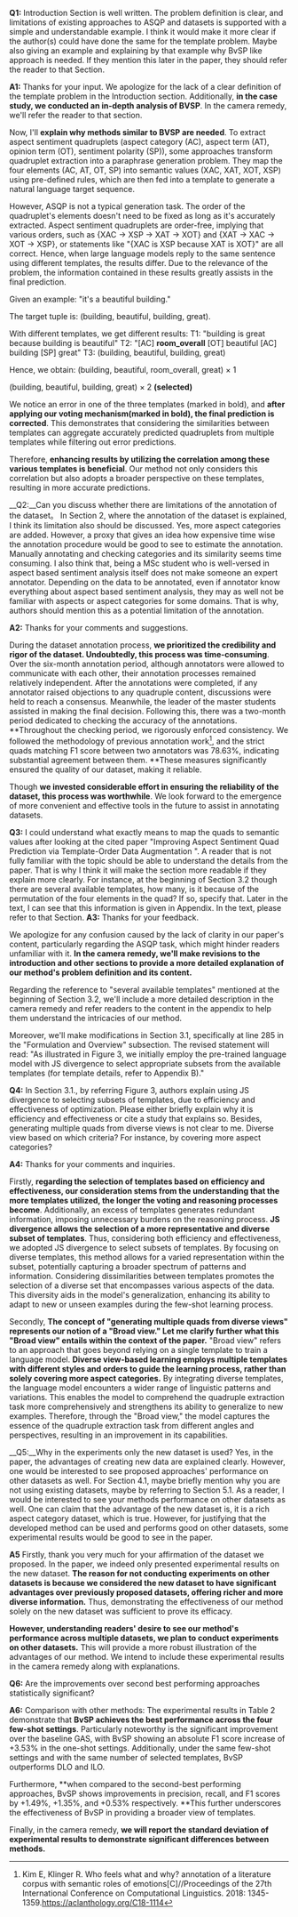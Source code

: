 __Q1:__ Introduction Section is well written. The problem definition is clear, and limitations of existing approaches to ASQP and datasets is supported with a simple and understandable example. I think it would make it more clear if the author(s) could have done the same for the template problem. Maybe also giving an example and explaining by that example why BvSP like approach is needed. If they mention this later in the paper, they should refer the reader to that Section.

__A1:__ 
Thanks for your input. We apologize for the lack of a clear definition of the template problem in the Introduction section. Additionally, **in the case study, we conducted an in-depth analysis of BVSP**. In the camera remedy, we'll refer the reader to that section.

Now, I'll **explain why methods similar to BVSP are needed**.
To extract aspect sentiment quadruplets (aspect category (AC), aspect term (AT), opinion term (OT), sentiment polarity (SP)), some approaches transform quadruplet extraction into a paraphrase generation problem. They map the four elements (AC, AT, OT, SP) into semantic values (XAC, XAT, XOT, XSP) using pre-defined rules, which are then fed into a template to generate a natural language target sequence.

However, ASQP is not a typical generation task. The order of the quadruplet's elements doesn't need to be fixed as long as it's accurately extracted. Aspect sentiment quadruplets are order-free, implying that various orders, such as {XAC → XSP → XAT → XOT} and {XAT → XAC → XOT → XSP}, or statements like "{XAC is XSP because XAT is XOT}" are all correct.
Hence, when large language models reply to the same sentence using different templates, the results differ. Due to the relevance of the problem, the information contained in these results greatly assists in the final prediction.

Given an example: "it's a beautiful building."

The target tuple is: (building, beautiful, building, great).

With different templates, we get different results:
T1: "building is great because building is beautiful"
T2: "[AC] **room_overall** [OT] beautiful [AC] building [SP] great"
T3: (building, beautiful, building, great)

Hence, we obtain:
(building, beautiful, room_overall, great) × 1

(building, beautiful, building, great) × 2 **(selected)**

We notice an error in one of the three templates (marked in bold), and **after applying our voting mechanism(marked in bold), the final prediction is corrected**. This demonstrates that considering the similarities between templates can aggregate accurately predicted quadruplets from multiple templates while filtering out error predictions.

Therefore, **enhancing results by utilizing the correlation among these various templates is beneficial**. Our method not only considers this correlation but also adopts a broader perspective on these templates, resulting in more accurate predictions.

 

__Q2:__Can you discuss whether there are limitations of the annotation of the dataset。 In Section 2, where the annotation of the dataset is explained, I think its limitation also should be discussed. Yes, more aspect categories are added. However, a proxy that gives an idea how expensive time wise the annotation procedure would be good to see to estimate the annotation. Manually annotating and checking categories and its similarity seems time consuming. I also think that, being a MSc student who is well-versed in aspect based sentiment analysis itself does not make someone an expert annotator. Depending on the data to be annotated, even if annotator know everything about aspect based sentiment analysis, they may as well not be familiar with aspects or aspect categories for some domains. That is why, authors should mention this as a potential limitation of the annotation.

__A2:__
Thanks for your comments and suggestions. 

During the dataset annotation process, **we prioritized the credibility and rigor of the dataset. Undoubtedly, this process was time-consuming**. Over the six-month annotation period, although annotators were allowed to communicate with each other, their annotation processes remained relatively independent. After the annotations were completed, if any annotator raised objections to any quadruple content, discussions were held to reach a consensus. Meanwhile, the leader of the master students assisted in making the final decision. Following this, there was a two-month period dedicated to checking the accuracy of the annotations. **Throughout the checking period, we rigorously enforced consistency. We followed the methodology of previous annotation work[^1], and the strict quads matching F1 score between two annotators was 78.63%, indicating substantial agreement between them. **These measures significantly ensured the quality of our dataset, making it reliable.

Though **we invested considerable effort in ensuring the reliability of the dataset, this process was worthwhile**. We look forward to the emergence of more convenient and effective tools in the future to assist in annotating datasets.

__Q3:__ I could understand what exactly means to map the quads to semantic values after looking at the cited paper "Improving Aspect Sentiment Quad Prediction via Template-Order Data Augmentation ". A reader that is not fully familiar with the topic should be able to understand the details from the paper. That is why I think it will make the section more readable if they explain more clearly. For instance, at the beginning of Section 3.2 though there are several available templates, how many, is it because of the permutation of the four elements in the quad? If so, specify that. Later in the text, I can see that this information is given in Appendix. In the text, please refer to that Section.
__A3:__ 
Thanks for your feedback. 

We apologize for any confusion caused by the lack of clarity in our paper's content, particularly regarding the ASQP task, which might hinder readers unfamiliar with it. **In the camera remedy, we'll make revisions to the introduction and other sections to provide a more detailed explanation of our method's problem definition and its content.**

Regarding the reference to "several available templates" mentioned at the beginning of Section 3.2, we'll include a more detailed description in the camera remedy and refer readers to the content in the appendix to help them understand the intricacies of our method.

Moreover, we'll make modifications in Section 3.1, specifically at line 285 in the "Formulation and Overview" subsection. The revised statement will read: "As illustrated in Figure 3, we initially employ the pre-trained language model with JS divergence to select appropriate subsets from the available templates (for template details, refer to Appendix B)."


__Q4:__ In Section 3.1., by referring Figure 3, authors explain using JS divergence to selecting subsets of templates, due to efficiency and effectiveness of optimization. Please either briefly explain why it is efficiency and effectiveness or cite a study that explains so. Besides, generating multiple quads from diverse views is not clear to me. Diverse view based on which criteria? For instance, by covering more aspect categories?

__A4:__ 
Thanks for your comments and inquiries. 

Firstly, **regarding the selection of templates based on efficiency and effectiveness, our consideration stems from the understanding that the more templates utilized, the longer the voting and reasoning processes become**. Additionally, an excess of templates generates redundant information, imposing unnecessary burdens on the reasoning process. **JS divergence allows the selection of a more representative and diverse subset of templates**. Thus, considering both efficiency and effectiveness, we adopted JS divergence to select subsets of templates. By focusing on diverse templates, this method allows for a varied representation within the subset, potentially capturing a broader spectrum of patterns and information. Considering dissimilarities between templates promotes the selection of a diverse set that encompasses various aspects of the data. This diversity aids in the model's generalization, enhancing its ability to adapt to new or unseen examples during the few-shot learning process.

Secondly, **The concept of "generating multiple quads from diverse views" represents our notion of a "Broad view." Let me clarify further what this "Broad view" entails within the context of the paper.** "Broad view" refers to an approach that goes beyond relying on a single template to train a language model. **Diverse view-based learning employs multiple templates with different styles and orders to guide the learning process, rather than solely covering more aspect categories.** By integrating diverse templates, the language model encounters a wider range of linguistic patterns and variations. This enables the model to comprehend the quadruple extraction task more comprehensively and strengthens its ability to generalize to new examples. Therefore, through the "Broad view," the model captures the essence of the quadruple extraction task from different angles and perspectives, resulting in an improvement in its capabilities.

__Q5:__Why in the experiments only the new dataset is used? Yes, in the paper, the advantages of creating new data are explained clearly. However, one would be interested to see proposed approaches' performance on other datasets as well.
For Section 4.1, maybe briefly mention why you are not using existing datasets, maybe by referring to Section 5.1. As a reader, I would be interested to see your methods performance on other datasets as well. One can claim that the advantage of the new dataset is, it is a rich aspect category dataset, which is true. However, for justifying that the developed method can be used and performs good on other datasets, some experimental results would be good to see in the paper.

__A5__ 
Firstly, thank you very much for your affirmation of the dataset we proposed. In the paper, we indeed only presented experimental results on the new dataset. **The reason for not conducting experiments on other datasets is because we considered the new dataset to have significant advantages over previously proposed datasets, offering richer and more diverse information.** Thus, demonstrating the effectiveness of our method solely on the new dataset was sufficient to prove its efficacy.

**However, understanding readers' desire to see our method's performance across multiple datasets, we plan to conduct experiments on other datasets.** This will provide a more robust illustration of the advantages of our method. We intend to include these experimental results in the camera remedy along with explanations.

__Q6:__ Are the improvements over second best performing approaches statistically significant?

__A6:__ 
Comparison with other methods: The experimental results in Table 2 demonstrate that **BvSP achieves the best performance across the four few-shot settings**. Particularly noteworthy is the significant improvement over the baseline GAS, with BvSP showing an absolute F1 score increase of +3.53% in the one-shot settings. Additionally, under the same few-shot settings and with the same number of selected templates, BvSP outperforms DLO and ILO. 

Furthermore, **when compared to the second-best performing approaches, BvSP shows improvements in precision, recall, and F1 scores by +1.49%, +1.35%, and +0.53% respectively. **This further underscores the effectiveness of BvSP in providing a broader view of templates.

Finally, in the camera remedy, **we will report the standard deviation of experimental results to demonstrate significant differences between methods.**

[^1]:Kim E, Klinger R. Who feels what and why? annotation of a literature corpus with semantic roles of emotions[C]//Proceedings of the 27th International Conference on Computational Linguistics. 2018: 1345-1359.https://aclanthology.org/C18-1114
